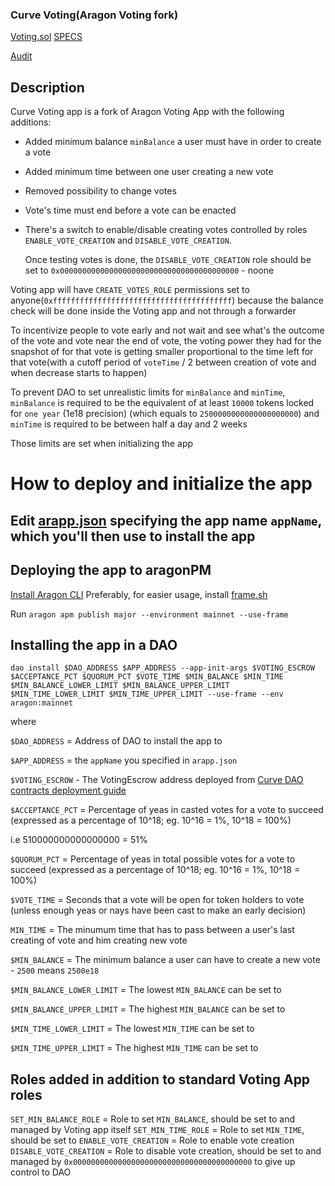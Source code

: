 ### Curve Voting(Aragon Voting fork)

[Voting.sol](https://github.com/pengiundev/curve-aragon-voting/blob/master/contracts/Voting.sol)
[SPECS](https://github.com/pengiundev/curve-aragon-voting/blob/master/SPECS.md)

[Audit](https://github.com/pengiundev/curve-aragon-voting/blob/master/CURVE-VOTING-SMART-CONTRACT%20Certificate.pdf)

## Description

Curve Voting app is a fork of Aragon Voting App with the following additions:

* Added minimum balance `minBalance` a user must have in order to create a vote

* Added minimum time between one user creating a new vote

* Removed possibility to change votes

* Vote's time must end before a vote can be enacted

* There's a switch to enable/disable creating votes controlled by roles `ENABLE_VOTE_CREATION` and `DISABLE_VOTE_CREATION`.

	Once testing votes is done, the `DISABLE_VOTE_CREATION` role should be set to `0x0000000000000000000000000000000000000000` - noone

Voting app will have `CREATE_VOTES_ROLE` permissions set to anyone(`0xffffffffffffffffffffffffffffffffffffffff`) because the balance check will be done inside the Voting app and not through a forwarder

To incentivize people to vote early and not wait and see what's the outcome of the vote and vote near the end of vote,
the voting power they had for the snapshot of for that vote is getting smaller proportional to the time left for that vote(with a cutoff period of `voteTime` / 2 between creation of vote and when decrease starts to happen)

To prevent DAO to set unrealistic limits for `minBalance` and `minTime`, `minBalance` is required to be the equivalent of at least `10000` tokens locked for `one year` (1e18 precision) (which equals to `2500000000000000000000`)
and `minTime` is required to be between half a day and 2 weeks

Those limits are set when initializing the app 


# How to deploy and initialize the app

## Edit [arapp.json](./arapp.json) specifying the app name `appName`, which you'll then use to install the app

## Deploying the app to aragonPM

[Install Aragon CLI](https://github.com/aragon/aragon-cli)
Preferably, for easier usage, install [frame.sh](https://frame.sh/)

Run `aragon apm publish major --environment mainnet --use-frame`

## Installing the app in a DAO

`dao install $DAO_ADDRESS $APP_ADDRESS --app-init-args $VOTING_ESCROW $ACCEPTANCE_PCT $QUORUM_PCT $VOTE_TIME $MIN_BALANCE $MIN_TIME $MIN_BALANCE_LOWER_LIMIT $MIN_BALANCE_UPPER_LIMIT $MIN_TIME_LOWER_LIMIT $MIN_TIME_UPPER_LIMIT --use-frame --env aragon:mainnet`

where

`$DAO_ADDRESS` = Address of DAO to install the app to

`$APP_ADDRESS` = the `appName` you specified in `arapp.json`

`$VOTING_ESCROW` - The VotingEscrow address deployed from [Curve DAO contracts deployment guide](https://github.com/curvefi/curve-dao-contracts/blob/master/scripts/README.md)

`$ACCEPTANCE_PCT` = Percentage of yeas in casted votes for a vote to succeed (expressed as a percentage of 10^18; eg. 10^16 = 1%, 10^18 = 100%)

i.e 510000000000000000 = 51%

`$QUORUM_PCT` = Percentage of yeas in total possible votes for a vote to succeed (expressed as a percentage of 10^18; eg. 10^16 = 1%, 10^18 = 100%)


`$VOTE_TIME` = Seconds that a vote will be open for token holders to vote (unless enough yeas or nays have been cast to make an early decision)

`MIN_TIME` = The minumum time that has to pass between a user's last creating of vote and him creating new vote

`$MIN_BALANCE` = The minimum balance a user can have to create a new vote - `2500` means `2500e18`

`$MIN_BALANCE_LOWER_LIMIT` = The lowest `MIN_BALANCE` can be set to

`$MIN_BALANCE_UPPER_LIMIT` = The highest `MIN_BALANCE` can be set to

`$MIN_TIME_LOWER_LIMIT` = The lowest `MIN_TIME` can be set to

`$MIN_TIME_UPPER_LIMIT` = The highest `MIN_TIME` can be set to


## Roles added in addition to standard Voting App roles

`SET_MIN_BALANCE_ROLE` = Role to set `MIN_BALANCE`, should be set to and managed by Voting app itself
`SET_MIN_TIME_ROLE` = Role to set `MIN_TIME`, should be set to
`ENABLE_VOTE_CREATION` = Role to enable vote creation
`DISABLE_VOTE_CREATION` = Role to disable vote creation, should be set to and managed by `0x0000000000000000000000000000000000000000` to give up control to DAO